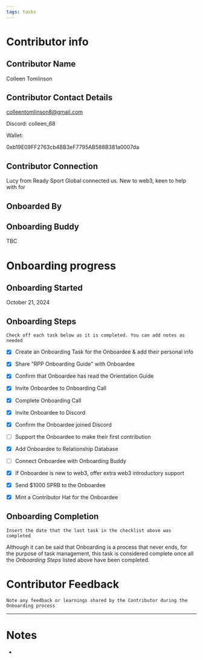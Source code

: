 ```yaml
---
tags: tasks
---
```

# Contributor info

## Contributor Name

Colleen Tomlinson

 

## Contributor Contact Details

colleentomlinson8@gmail.com

Discord: colleen_68

Wallet: 

0xb19E09FF2763cb4BB3eF7795AB588B381a0007da

## Contributor Connection

Lucy from Ready Sport Global connected us. New to web3, keen to help with  for  

## Onboarded By

 

## Onboarding Buddy

TBC

# Onboarding progress

## Onboarding Started

October 21, 2024

## Onboarding Steps

`Check off each task below as it is completed. You can add notes as needed`

- [x] Create an Onboarding Task for the Onboardee & add their personal info 

- [x] Share "RPP Onboarding Guide" with Onboardee

- [x] Confirm that Onboardee has read the Orientation Guide

- [x] Invite Onboardee to Onboarding Call

- [x] Complete Onboarding Call

- [x] Invite Onboardee to Discord

- [x] Confirm the Onboardee joined Discord

- [ ] Support the Onboardee to make their first contribution

- [x] Add Onboardee to Relationship Database

- [ ] Connect Onboardee with Onboarding Buddy

- [x] If Onboardee is new to web3, offer extra web3 introductory support

- [x] Send $1000 SPRB to the Onboardee

- [x] Mint a Contributor Hat for the Onboardee

## Onboarding Completion

`Insert the date that the last task in the checklist above was completed`

Although it can be said that Onboarding is a process that never ends, for the purpose of task management, this task is considered complete once all the _Onboarding Steps_ listed above have been completed.

# Contributor Feedback

`Note any feedback or learnings shared by the Contributor during the Onboarding process`

---

# Notes

- 